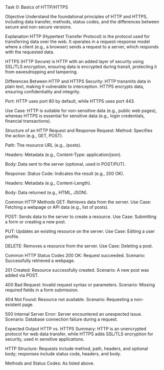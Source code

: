 Task 0: Basics of HTTP/HTTPS

Objective
Understand the foundational principles of HTTP and HTTPS, including data transfer, methods, status codes, and the differences between secure and non-secure versions.

Explanation
HTTP (Hypertext Transfer Protocol) is the protocol used for transferring data over the web. It operates in a request-response model where a client (e.g., a browser) sends a request to a server, which responds with the requested data.

HTTPS (HTTP Secure) is HTTP with an added layer of security using SSL/TLS encryption, ensuring data is encrypted during transit, protecting it from eavesdropping and tampering.

Differences Between HTTP and HTTPS
Security: HTTP transmits data in plain text, making it vulnerable to interception. HTTPS encrypts data, ensuring confidentiality and integrity.

Port: HTTP uses port 80 by default, while HTTPS uses port 443.

Use Case: HTTP is suitable for non-sensitive data (e.g., public web pages), whereas HTTPS is essential for sensitive data (e.g., login credentials, financial transactions).

Structure of an HTTP Request and Response
Request:
Method: Specifies the action (e.g., GET, POST).

Path: The resource URL (e.g., /posts).

Headers: Metadata (e.g., Content-Type: application/json).

Body: Data sent to the server (optional, used in POST/PUT).

Response:
Status Code: Indicates the result (e.g., 200 OK).

Headers: Metadata (e.g., Content-Length).

Body: Data returned (e.g., HTML, JSON).

Common HTTP Methods
GET: Retrieves data from the server.
Use Case: Fetching a webpage or API data (e.g., list of posts).

POST: Sends data to the server to create a resource.
Use Case: Submitting a form or creating a new post.

PUT: Updates an existing resource on the server.
Use Case: Editing a user profile.

DELETE: Removes a resource from the server.
Use Case: Deleting a post.

Common HTTP Status Codes
200 OK: Request succeeded.
Scenario: Successfully retrieved a webpage.

201 Created: Resource successfully created.
Scenario: A new post was added via POST.

400 Bad Request: Invalid request syntax or parameters.
Scenario: Missing required fields in a form submission.

404 Not Found: Resource not available.
Scenario: Requesting a non-existent page.

500 Internal Server Error: Server encountered an unexpected issue.
Scenario: Database connection failure during a request.

Expected Output
HTTP vs. HTTPS Summary: HTTP is an unencrypted protocol for web data transfer, while HTTPS adds SSL/TLS encryption for security, used in sensitive applications.

HTTP Structure: Requests include method, path, headers, and optional body; responses include status code, headers, and body.

Methods and Status Codes: As listed above.


